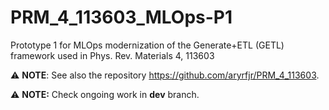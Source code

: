 # PRM_4_113603_MLOps-P1
Prototype 1 for MLOps modernization of the Generate+ETL (GETL) framework used in Phys. Rev. Materials 4, 113603

⚠️ **NOTE**: See also the repository https://github.com/aryrfjr/PRM_4_113603.

⚠️ **NOTE:** Check ongoing work in **dev** branch.
